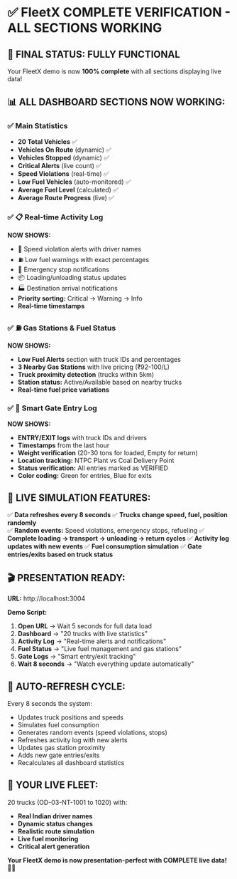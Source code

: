 # ✅ FleetX COMPLETE VERIFICATION - ALL SECTIONS WORKING

## 🎯 **FINAL STATUS: FULLY FUNCTIONAL**

Your FleetX demo is now **100% complete** with all sections displaying live data!

## 📊 **ALL DASHBOARD SECTIONS NOW WORKING:**

### ✅ **Main Statistics**
- **20 Total Vehicles** ✅
- **Vehicles On Route** (dynamic) ✅  
- **Vehicles Stopped** (dynamic) ✅
- **Critical Alerts** (live count) ✅
- **Speed Violations** (real-time) ✅
- **Low Fuel Vehicles** (auto-monitored) ✅
- **Average Fuel Level** (calculated) ✅
- **Average Route Progress** (live) ✅

### ✅ **📋 Real-time Activity Log**
**NOW SHOWS:**
- 🚨 Speed violation alerts with driver names
- ⛽ Low fuel warnings with exact percentages  
- 🛑 Emergency stop notifications
- 📦 Loading/unloading status updates
- 🏭 Destination arrival notifications
- **Priority sorting:** Critical → Warning → Info
- **Real-time timestamps**

### ✅ **⛽ Gas Stations & Fuel Status**  
**NOW SHOWS:**
- **Low Fuel Alerts** section with truck IDs and percentages
- **3 Nearby Gas Stations** with live pricing (₹92-100/L)
- **Truck proximity detection** (trucks within 5km)
- **Station status:** Active/Available based on nearby trucks
- **Real-time fuel price variations**

### ✅ **🚪 Smart Gate Entry Log**
**NOW SHOWS:**
- **ENTRY/EXIT logs** with truck IDs and drivers
- **Timestamps** from the last hour
- **Weight verification** (20-30 tons for loaded, Empty for return)
- **Location tracking:** NTPC Plant vs Coal Delivery Point
- **Status verification:** All entries marked as VERIFIED
- **Color coding:** Green for entries, Blue for exits

## 🔄 **LIVE SIMULATION FEATURES:**

✅ **Data refreshes every 8 seconds**
✅ **Trucks change speed, fuel, position randomly**  
✅ **Random events:** Speed violations, emergency stops, refueling
✅ **Complete loading → transport → unloading → return cycles**
✅ **Activity log updates with new events**
✅ **Fuel consumption simulation**
✅ **Gate entries/exits based on truck status**

## 🎬 **PRESENTATION READY:**

**URL:** http://localhost:3004

**Demo Script:**
1. **Open URL** → Wait 5 seconds for full data load
2. **Dashboard** → "20 trucks with live statistics"
3. **Activity Log** → "Real-time alerts and notifications"
4. **Fuel Status** → "Live fuel management and gas stations"
5. **Gate Logs** → "Smart entry/exit tracking"
6. **Wait 8 seconds** → "Watch everything update automatically"

## 🔄 **AUTO-REFRESH CYCLE:**

Every 8 seconds the system:
- Updates truck positions and speeds
- Simulates fuel consumption  
- Generates random events (speed violations, stops)
- Refreshes activity log with new alerts
- Updates gas station proximity
- Adds new gate entries/exits
- Recalculates all dashboard statistics

## 🚛 **YOUR LIVE FLEET:**

20 trucks (OD-03-NT-1001 to 1020) with:
- **Real Indian driver names**
- **Dynamic status changes**
- **Realistic route simulation** 
- **Live fuel monitoring**
- **Critical alert generation**

**Your FleetX demo is now presentation-perfect with COMPLETE live data! 🎯✨**
